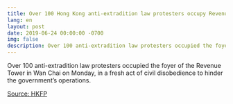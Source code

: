 ```yaml
---
title: Over 100 Hong Kong anti-extradition law protesters occupy Revenue Tower foyer
lang: en
layout: post
date: 2019-06-24 00:00:00 -0700
img: false
description: Over 100 anti-extradition law protesters occupied the foyer of the Revenue Tower in Wan Chai on Monday, in a fresh act of civil disobedience to hinder the government’s operations.
---
```


Over 100 anti-extradition law protesters occupied the foyer of the Revenue Tower in Wan Chai on Monday, in a fresh act of civil disobedience to hinder the government’s operations.

[Source: HKFP](https://www.hongkongfp.com/2019/06/24/just-100-hong-kong-anti-extradition-law-protesters-occupy-revenue-tower-foyer/)